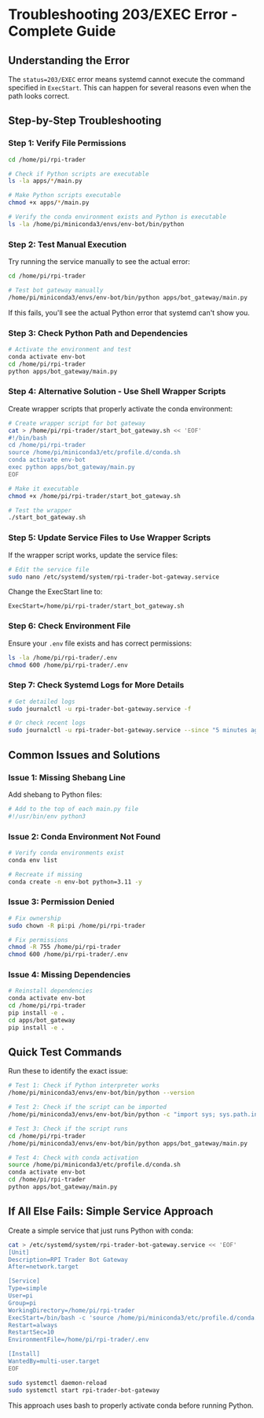 # Troubleshooting 203/EXEC Error - Complete Guide

## Understanding the Error
The `status=203/EXEC` error means systemd cannot execute the command specified in `ExecStart`. This can happen for several reasons even when the path looks correct.

## Step-by-Step Troubleshooting

### Step 1: Verify File Permissions
```bash
cd /home/pi/rpi-trader

# Check if Python scripts are executable
ls -la apps/*/main.py

# Make Python scripts executable
chmod +x apps/*/main.py

# Verify the conda environment exists and Python is executable
ls -la /home/pi/miniconda3/envs/env-bot/bin/python
```

### Step 2: Test Manual Execution
Try running the service manually to see the actual error:

```bash
cd /home/pi/rpi-trader

# Test bot gateway manually
/home/pi/miniconda3/envs/env-bot/bin/python apps/bot_gateway/main.py
```

If this fails, you'll see the actual Python error that systemd can't show you.

### Step 3: Check Python Path and Dependencies
```bash
# Activate the environment and test
conda activate env-bot
cd /home/pi/rpi-trader
python apps/bot_gateway/main.py
```

### Step 4: Alternative Solution - Use Shell Wrapper Scripts

Create wrapper scripts that properly activate the conda environment:

```bash
# Create wrapper script for bot gateway
cat > /home/pi/rpi-trader/start_bot_gateway.sh << 'EOF'
#!/bin/bash
cd /home/pi/rpi-trader
source /home/pi/miniconda3/etc/profile.d/conda.sh
conda activate env-bot
exec python apps/bot_gateway/main.py
EOF

# Make it executable
chmod +x /home/pi/rpi-trader/start_bot_gateway.sh

# Test the wrapper
./start_bot_gateway.sh
```

### Step 5: Update Service Files to Use Wrapper Scripts

If the wrapper script works, update the service files:

```bash
# Edit the service file
sudo nano /etc/systemd/system/rpi-trader-bot-gateway.service
```

Change the ExecStart line to:
```
ExecStart=/home/pi/rpi-trader/start_bot_gateway.sh
```

### Step 6: Check Environment File
Ensure your `.env` file exists and has correct permissions:

```bash
ls -la /home/pi/rpi-trader/.env
chmod 600 /home/pi/rpi-trader/.env
```

### Step 7: Check Systemd Logs for More Details
```bash
# Get detailed logs
sudo journalctl -u rpi-trader-bot-gateway.service -f

# Or check recent logs
sudo journalctl -u rpi-trader-bot-gateway.service --since "5 minutes ago"
```

## Common Issues and Solutions

### Issue 1: Missing Shebang Line
Add shebang to Python files:
```bash
# Add to the top of each main.py file
#!/usr/bin/env python3
```

### Issue 2: Conda Environment Not Found
```bash
# Verify conda environments exist
conda env list

# Recreate if missing
conda create -n env-bot python=3.11 -y
```

### Issue 3: Permission Denied
```bash
# Fix ownership
sudo chown -R pi:pi /home/pi/rpi-trader

# Fix permissions
chmod -R 755 /home/pi/rpi-trader
chmod 600 /home/pi/rpi-trader/.env
```

### Issue 4: Missing Dependencies
```bash
# Reinstall dependencies
conda activate env-bot
cd /home/pi/rpi-trader
pip install -e .
cd apps/bot_gateway
pip install -e .
```

## Quick Test Commands

Run these to identify the exact issue:

```bash
# Test 1: Check if Python interpreter works
/home/pi/miniconda3/envs/env-bot/bin/python --version

# Test 2: Check if the script can be imported
/home/pi/miniconda3/envs/env-bot/bin/python -c "import sys; sys.path.insert(0, '/home/pi/rpi-trader'); import apps.bot_gateway.main"

# Test 3: Check if the script runs
cd /home/pi/rpi-trader
/home/pi/miniconda3/envs/env-bot/bin/python apps/bot_gateway/main.py

# Test 4: Check with conda activation
source /home/pi/miniconda3/etc/profile.d/conda.sh
conda activate env-bot
cd /home/pi/rpi-trader
python apps/bot_gateway/main.py
```

## If All Else Fails: Simple Service Approach

Create a simple service that just runs Python with conda:

```bash
cat > /etc/systemd/system/rpi-trader-bot-gateway.service << 'EOF'
[Unit]
Description=RPI Trader Bot Gateway
After=network.target

[Service]
Type=simple
User=pi
Group=pi
WorkingDirectory=/home/pi/rpi-trader
ExecStart=/bin/bash -c 'source /home/pi/miniconda3/etc/profile.d/conda.sh && conda activate env-bot && python apps/bot_gateway/main.py'
Restart=always
RestartSec=10
EnvironmentFile=/home/pi/rpi-trader/.env

[Install]
WantedBy=multi-user.target
EOF

sudo systemctl daemon-reload
sudo systemctl start rpi-trader-bot-gateway
```

This approach uses bash to properly activate conda before running Python.

